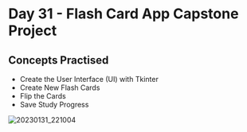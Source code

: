 # Day 31 - Flash Card App Capstone Project
## Concepts Practised
- Create the User Interface (UI) with Tkinter
- Create New Flash Cards
- Flip the Cards
- Save Study Progress

![20230131_221004](https://user-images.githubusercontent.com/108498477/215920631-2533f10e-53e4-4dfa-8438-c09acba09a07.gif)

